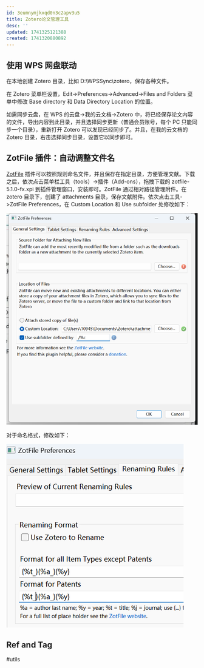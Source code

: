 ```yaml
---
id: 3eumnymjkxqd0n3c2apv3u5
title: Zotero论文管理工具
desc: ''
updated: 1741325121388
created: 1741320880892
---
```


## 使用 WPS 网盘联动

在本地创建 Zotero 目录，比如 D:\\WPSSync\\zotero，保存各种文件。

在 Zotero 菜单栏设置，Edit->Preferences->Advanced->Files and Folders 菜单中修改 Base directory 和 Data Directory Location 的位置。

如需同步云盘，在 WPS 的云盘->我的云文档->Zotero 中，将已经保存论文内容的文件，导出内容到此目录，并且选择同步更新（普通会员账号，每个 PC 只能同步一个目录），重新打开 Zotero 可以发现已经同步了。并且，在我的云文档的 Zotero 目录，右击选择同步目录，设置它以同步即可。

## ZotFile 插件：自动调整文件名

[ZotFile](http://zotfile.com/) 插件可以按照规则命名文件，并且保存在指定目录，方便管理文献。下载之后，依次点击菜单栏工具（tools）->插件（Add-ons），拖拽下载的 zotfile-5.1.0-fx.xpi 到插件管理窗口，安装即可。ZotFile 通过相对路径管理附件。在 zotero 目录下，创建了 attachments 目录，保存文献附件。依次点击工具->ZotFile Preferences，在 Custom Location 和 Use subfolder 处修改如下：

![zotfile_attachment](assets/images/utils.Zotero论文管理工具/zotfile_attachment.png)

对于命名格式，修改如下：

![zotfile_format](assets/images/utils.Zotero论文管理工具/zotfile_format.png)

## Ref and Tag

#utils